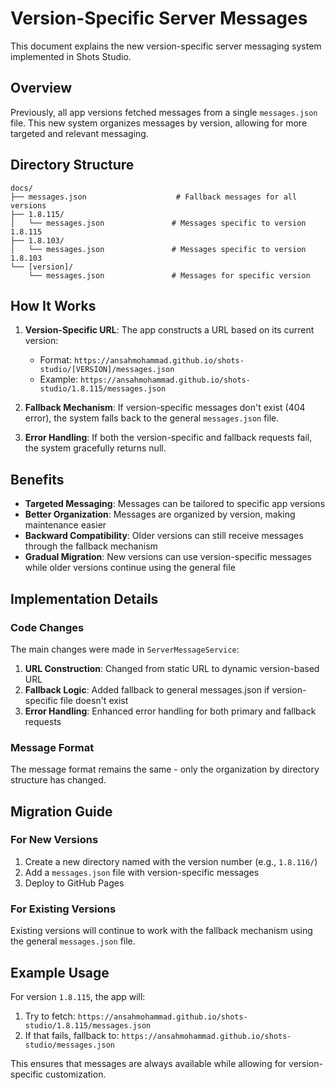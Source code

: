 # Version-Specific Server Messages

This document explains the new version-specific server messaging system implemented in Shots Studio.

## Overview

Previously, all app versions fetched messages from a single `messages.json` file. This new system organizes messages by version, allowing for more targeted and relevant messaging.

## Directory Structure

```
docs/
├── messages.json                    # Fallback messages for all versions
├── 1.8.115/
│   └── messages.json               # Messages specific to version 1.8.115
├── 1.8.103/
│   └── messages.json               # Messages specific to version 1.8.103
└── [version]/
    └── messages.json               # Messages for specific version
```

## How It Works

1. **Version-Specific URL**: The app constructs a URL based on its current version:
   - Format: `https://ansahmohammad.github.io/shots-studio/[VERSION]/messages.json`
   - Example: `https://ansahmohammad.github.io/shots-studio/1.8.115/messages.json`

2. **Fallback Mechanism**: If version-specific messages don't exist (404 error), the system falls back to the general `messages.json` file.

3. **Error Handling**: If both the version-specific and fallback requests fail, the system gracefully returns null.

## Benefits

- **Targeted Messaging**: Messages can be tailored to specific app versions
- **Better Organization**: Messages are organized by version, making maintenance easier
- **Backward Compatibility**: Older versions can still receive messages through the fallback mechanism
- **Gradual Migration**: New versions can use version-specific messages while older versions continue using the general file

## Implementation Details

### Code Changes

The main changes were made in `ServerMessageService`:

1. **URL Construction**: Changed from static URL to dynamic version-based URL
2. **Fallback Logic**: Added fallback to general messages.json if version-specific file doesn't exist
3. **Error Handling**: Enhanced error handling for both primary and fallback requests

### Message Format

The message format remains the same - only the organization by directory structure has changed.

## Migration Guide

### For New Versions

1. Create a new directory named with the version number (e.g., `1.8.116/`)
2. Add a `messages.json` file with version-specific messages
3. Deploy to GitHub Pages

### For Existing Versions

Existing versions will continue to work with the fallback mechanism using the general `messages.json` file.

## Example Usage

For version `1.8.115`, the app will:
1. Try to fetch: `https://ansahmohammad.github.io/shots-studio/1.8.115/messages.json`
2. If that fails, fallback to: `https://ansahmohammad.github.io/shots-studio/messages.json`

This ensures that messages are always available while allowing for version-specific customization.
